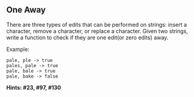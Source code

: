 ## One Away

There are three types of edits that can be performed on strings: insert a character, remove a character, or replace a character. Given two strings, write a function to check if they are one edit(or zero edits) away.

Example:
````text
pale, ple -> true
pales, pale -> true
pale, bale -> true
pale, bake -> false
````

**Hints: #23, #97, #130**